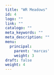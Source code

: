 ```yaml
---
title: "WR Meadows"
id: 4
logo: ""
link: ""
catalogo: ""
meta_keywords: ""
meta_description: ""
menu:
  principal:
    parent: 'marcas'
    weight: 3
draft: false
weight: 4
---
```

